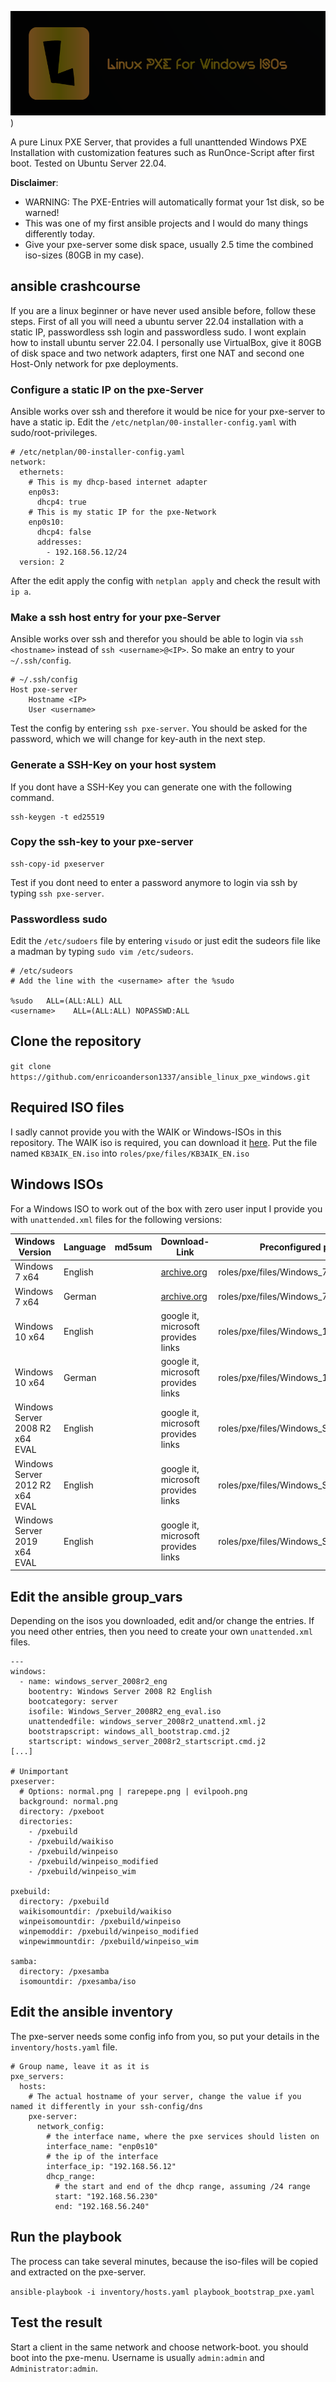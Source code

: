 ![logo](https://github.com/enricoanderson1337/ansible_linux_pxe_windows/blob/main/media/logo.png))

A pure Linux PXE Server, that provides a full unanttended Windows PXE Installation with customization features such as RunOnce-Script after first boot. Tested on Ubuntu Server 22.04.

__Disclaimer__: 
- WARNING: The PXE-Entries will automatically format your 1st disk, so be warned!
- This was one of my first ansible projects and I would do many things differently today.
- Give your pxe-server some disk space, usually 2.5 time the combined iso-sizes (80GB in my case).

## ansible crashcourse

If you are a linux beginner or have never used ansible before, follow these steps.
First of all you will need a ubuntu server 22.04 installation with a static IP, passwordless ssh login and passwordless sudo.
I wont explain how to install ubuntu server 22.04. I personally use VirtualBox, give it 80GB of disk space and two network adapters, first one NAT and second one Host-Only network for pxe deployments.

### Configure a static IP on the pxe-Server

Ansible works over ssh and therefore it would be nice for your pxe-server to have a static ip.
Edit the `/etc/netplan/00-installer-config.yaml` with sudo/root-privileges.

```
# /etc/netplan/00-installer-config.yaml 
network:
  ethernets:
    # This is my dhcp-based internet adapter
    enp0s3:
      dhcp4: true
    # This is my static IP for the pxe-Network
    enp0s10:
      dhcp4: false
      addresses:
        - 192.168.56.12/24
  version: 2
```

After the edit apply the config with `netplan apply` and check the result with `ip a`.


### Make a ssh host entry for your pxe-Server

Ansible works over ssh and therefor you should be able to login via `ssh <hostname>` instead of `ssh <username>@<IP>`. So make an entry to your `~/.ssh/config`.

```
# ~/.ssh/config
Host pxe-server                 
    Hostname <IP>
    User <username>
```

Test the config by entering `ssh pxe-server`. You should be asked for the password, which we will change for key-auth in the next step.

### Generate a SSH-Key on your host system

If you dont have a SSH-Key you can generate one with the following command.

```
ssh-keygen -t ed25519
```

### Copy the ssh-key to your pxe-server

```
ssh-copy-id pxeserver
```

Test if you dont need to enter a password anymore to login via ssh by typing `ssh pxe-server`.

### Passwordless sudo

Edit the `/etc/sudoers` file by entering `visudo` or just edit the sudeors file like a madman by typing `sudo vim /etc/sudeors`.

```
# /etc/sudeors
# Add the line with the <username> after the %sudo

%sudo   ALL=(ALL:ALL) ALL
<username>    ALL=(ALL:ALL) NOPASSWD:ALL
```

## Clone the repository

`git clone https://github.com/enricoanderson1337/ansible_linux_pxe_windows.git`

## Required ISO files

I sadly cannot provide you with the WAIK or Windows-ISOs in this repository.
The WAIK iso is required, you can download it [here](https://www.microsoft.com/en-us/download/details.aspx?id=5753). Put the file named `KB3AIK_EN.iso` into `roles/pxe/files/KB3AIK_EN.iso`

## Windows ISOs

For a Windows ISO to work out of the box with zero user input I provide you with `unattended.xml` files for the following versions:

| Windows Version | Language | md5sum | Download-Link | Preconfigured path and filename |
|---|---|---|---|---|
| Windows 7 x64 | English | | [archive.org](https://archive.org/details/win7-pro-sp1-english) | roles/pxe/files/Windows_7_x64_eng.iso |
| Windows 7 x64 | German | | [archive.org](https://archive.org/download/Windows7UltimateSP1x64German) | roles/pxe/files/Windows_7_x64_ger.iso |
| Windows 10 x64 | English | | google it, microsoft provides links | roles/pxe/files/Windows_10_x64_eng.iso |
| Windows 10 x64 | German | | google it, microsoft provides links | roles/pxe/files/Windows_10_x64_ger.iso |
| Windows Server 2008 R2 x64 EVAL | English | | google it, microsoft provides links | roles/pxe/files/Windows_Server_2008R2_eng_eval.iso |
| Windows Server 2012 R2 x64 EVAL | English | | google it, microsoft provides links | roles/pxe/files/Windows_Server_2012R2_eng_eval.iso |
| Windows Server 2019 x64 EVAL | English | | google it, microsoft provides links | roles/pxe/files/Windows_Server_2019_eng_eval.iso |

## Edit the ansible group_vars

Depending on the isos you downloaded, edit and/or change the entries.
If you need other entries, then you need to create your own `unattended.xml` files.

```
---
windows:
  - name: windows_server_2008r2_eng
    bootentry: Windows Server 2008 R2 English
    bootcategory: server
    isofile: Windows_Server_2008R2_eng_eval.iso
    unattendedfile: windows_server_2008r2_unattend.xml.j2
    bootstrapscript: windows_all_bootstrap.cmd.j2
    startscript: windows_server_2008r2_startscript.cmd.j2
[...]

# Unimportant
pxeserver:
  # Options: normal.png | rarepepe.png | evilpooh.png
  background: normal.png
  directory: /pxeboot
  directories:
    - /pxebuild
    - /pxebuild/waikiso
    - /pxebuild/winpeiso
    - /pxebuild/winpeiso_modified
    - /pxebuild/winpeiso_wim

pxebuild:
  directory: /pxebuild
  waikisomountdir: /pxebuild/waikiso
  winpeisomountdir: /pxebuild/winpeiso
  winpemoddir: /pxebuild/winpeiso_modified
  winpewimmountdir: /pxebuild/winpeiso_wim

samba:
  directory: /pxesamba
  isomountdir: /pxesamba/iso
```

## Edit the ansible inventory

The pxe-server needs some config info from you, so put your details in the `inventory/hosts.yaml` file.

```
# Group name, leave it as it is
pxe_servers:
  hosts:
    # The actual hostname of your server, change the value if you named it differently in your ssh-config/dns
    pxe-server:
      network_config:
        # the interface name, where the pxe services should listen on
        interface_name: "enp0s10"
        # the ip of the interface
        interface_ip: "192.168.56.12"
        dhcp_range:
          # the start and end of the dhcp range, assuming /24 range
          start: "192.168.56.230"
          end: "192.168.56.240"
```

## Run the playbook

The process can take several minutes, because the iso-files will be copied and extracted on the pxe-server.

`ansible-playbook -i inventory/hosts.yaml playbook_bootstrap_pxe.yaml`

## Test the result

Start a client in the same network and choose network-boot. you should boot into the pxe-menu.
Username is usually `admin:admin` and `Administrator:admin`.

